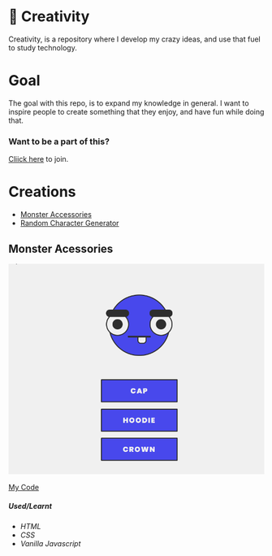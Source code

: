 # 🚀 Creativity

Creativity, is a repository where I develop my crazy ideas, and use that fuel to study technology.


# Goal

The goal with this repo, is to expand my knowledge in general.
I want to inspire people to create something that they enjoy, and have fun while doing that.


### Want to be a part of this?
[Cliick here](https://github.com/baptixta/creativity/issues/1) to join.

# Creations

* [Monster Accessories](#monster)
* [Random Character Generator](#id02)

##  Monster Acessories <a name="id01"></a>
![Monster](https://github.com/baptixta/creativity/blob/master/creations/monsterAccessories/monsterAccessories.gif?raw=true)


[My Code](https://github.com/baptixta/creativity/tree/master/creations/monsterAccessories)


##### Used/Learnt
* *HTML*
* *CSS*
* *Vanilla Javascript*
